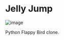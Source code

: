 # Jelly Jump
![image](https://user-images.githubusercontent.com/62215188/127774141-06630879-dcce-4206-865a-2496e386fb78.png)

Python Flappy Bird clone.
